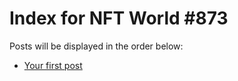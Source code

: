 # Index for NFT World #873
Posts will be displayed in the order below:

- [Your first post](./001-first.md)

